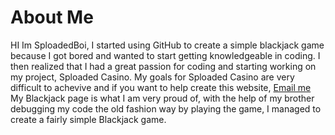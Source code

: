 # About Me

HI Im SploadedBoi, I started using GitHub to create a simple blackjack game because I got bored and wanted to start getting knowledgeable in coding. I then realized that I had a great passion for coding and starting working on my project, Sploaded Casino. My goals for Sploaded Casino are very difficult to achevive and if you want to help create this website, [Email me](https://mail.google.com/mail/?view=cm&fs=1&to=nicholas.beaudean@students.mot.k12.de.us) My Blackjack page is what I am very proud of, with the help of my brother debugging my code the old fashion way by playing the game, I managed to create a fairly simple Blackjack game.
